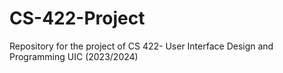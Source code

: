 # CS-422-Project
Repository for the project of CS 422- User Interface Design and Programming UIC (2023/2024)
